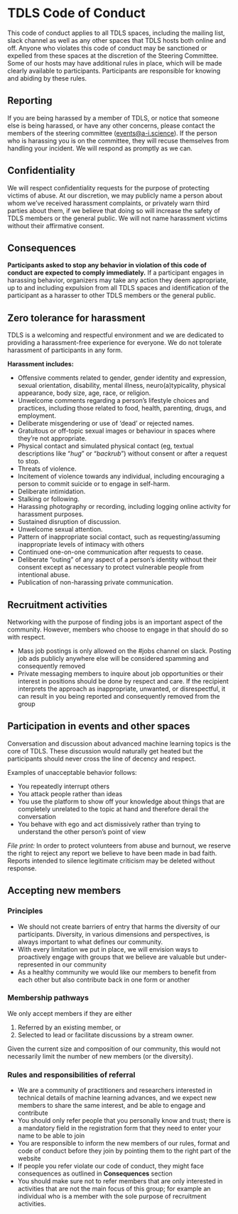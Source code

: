 
# TDLS Code of Conduct

This code of conduct applies to all TDLS spaces, including the mailing list, slack channel as well as any other spaces that TDLS hosts both online and off. Anyone who violates this code of conduct may be sanctioned or expelled from these spaces at the discretion of the Steering Committee. Some of our hosts may have additional rules in place, which will be made clearly available to participants. Participants are responsible for knowing and abiding by these rules.

## Reporting

If you are being harassed by a member of TDLS, or notice that someone else is being harassed, or have any other concerns, please contact the members of the steering committee (events@a-i.science). If the person who is harassing you is on the committee, they will recuse themselves from handling your incident. We will respond as promptly as we can.

## Confidentiality

We will respect confidentiality requests for the purpose of protecting victims of abuse. At our discretion, we may publicly name a person about whom we’ve received harassment complaints, or privately warn third parties about them, if we believe that doing so will increase the safety of TDLS members or the general public. We will not name harassment victims without their affirmative consent.

## Consequences

**Participants asked to stop any behavior in violation of this code of conduct are expected to comply immediately.** If a participant engages in harassing behavior, organizers may take any action they deem appropriate, up to and including expulsion from all TDLS spaces and identification of the participant as a harasser to other TDLS members or the general public.

## Zero tolerance for harassment

TDLS is a welcoming and respectful environment and we are dedicated to providing a harassment-free experience for everyone. We do not tolerate harassment of participants in any form.

**Harassment includes:**

*   Offensive comments related to gender, gender identity and expression, sexual orientation, disability, mental illness, neuro(a)typicality, physical appearance, body size, age, race, or religion.
*   Unwelcome comments regarding a person’s lifestyle choices and practices, including those related to food, health, parenting, drugs, and employment.
*   Deliberate misgendering or use of ‘dead’ or rejected names.
*   Gratuitous or off-topic sexual images or behaviour in spaces where they’re not appropriate.
*   Physical contact and simulated physical contact (eg, textual descriptions like “*hug*” or “*backrub*”) without consent or after a request to stop.
*   Threats of violence.
*   Incitement of violence towards any individual, including encouraging a person to commit suicide or to engage in self-harm.
*   Deliberate intimidation.
*   Stalking or following.
*   Harassing photography or recording, including logging online activity for harassment purposes.
*   Sustained disruption of discussion.
*   Unwelcome sexual attention.
*   Pattern of inappropriate social contact, such as requesting/assuming inappropriate levels of intimacy with others
*   Continued one-on-one communication after requests to cease.
*   Deliberate “outing” of any aspect of a person’s identity without their consent except as necessary to protect vulnerable people from intentional abuse.
*   Publication of non-harassing private communication.

## Recruitment activities

Networking with the purpose of finding jobs is an important aspect of the community. However, members who choose to engage in that should do so with respect.

*   Mass job postings is only allowed on the #jobs channel on slack. Posting job ads publicly anywhere else will be considered spamming and consequently removed
*   Private messaging members to inquire about job opportunities or their interest in positions should be done by respect and care. If the recipient interprets the approach as inappropriate, unwanted, or disrespectful, it can result in you being reported and consequently removed from the group

## Participation in events and other spaces

Conversation and discussion about advanced machine learning topics is the core of TDLS. These discussion would naturally get heated but the participants should never cross the line of decency and respect.

Examples of unacceptable behavior follows:

*   You repeatedly interrupt others
*   You attack people rather than ideas
*   You use the platform to show off your knowledge about things that are completely unrelated to the topic at hand and therefore derail the conversation
*   You behave with ego and act dismissively rather than trying to understand the other person’s point of view

_File print:_ In order to protect volunteers from abuse and burnout, we reserve the right to reject any report we believe to have been made in bad faith. Reports intended to silence legitimate criticism may be deleted without response.

## Accepting new members

### Principles

*   We should not create barriers of entry that harms the diversity of our participants. Diversity, in various dimensions and perspectives, is always important to what defines our community.
*   With every limitation we put in place, we will envision ways to proactively engage with groups that we believe are valuable but under-represented in our community
*   As a healthy community we would like our members to benefit from each other but also contribute back in one form or another

### Membership pathways

We only accept members if they are either

1. Referred by an existing member, or 
2. Selected to lead or facilitate discussions by a stream owner.

Given the current size and composition of our community, this would not necessarily limit the number of new members (or the diversity).

### Rules and responsibilities of referral

*  We are a community of practitioners and researchers interested in technical details of machine learning advances, and we expect new members to share the same interest, and be able to engage and contribute 
*  You should only refer people that you personally know and trust; there is a mandatory field in the registration form that they need to enter your name to be able to join
*  You are responsible to inform the new members of our rules, format and code of conduct before they join by pointing them to the right part of the website
*  If people you refer violate our code of conduct, they might face consequences as outlined in **Consequences** section 
*  You should make sure not to refer members that are only interested in activities that are not the main focus of this group; for example an individual who is a member with the sole purpose of recruitment activities.
